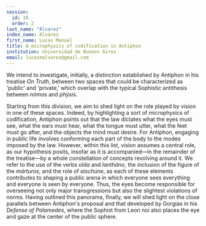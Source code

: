 ```yaml
---
session:
  id: 16
  order: 2
last_name: "Álvarez"
index_name: Alvarez
first_name: Lucas Manuel
title: A microphysics of codification in Antiphon
institution: Universidad de Buenos Aires
email: lucasmalvarez@gmail.com
---
```


We intend to investigate, initially, a distinction established by Antiphon in his treatise *On Truth*, between two spaces that could be characterized as 'public' and 'private,' which overlap with the typical Sophistic antithesis between *nómos* and *phýsis*.

Starting from this division, we aim to shed light on the role played by vision in one of these spaces. Indeed, by highlighting a sort of microphysics of codification, Antiphon points out that the law dictates what the eyes must see, what the ears must hear, what the tongue must utter, what the feet must go after, and the objects the mind must desire. For Antiphon, engaging in public life involves conforming each part
of the body to the modes imposed by the law. However, within this list, vision assumes a central role, as our hypothesis posits, insofar as it is accompanied—in the remainder of the treatise—by a whole constellation of concepts revolving around it. We refer to the use of the verbs *oîda* and *lantháno*, the inclusion of the figure of the *márturos*, and the role of *aischúne*, as each of these elements contributes to shaping a public arena in which everyone sees everything and everyone is seen by everyone. Thus, the eyes become responsible for overseeing not only major transgressions but also the slightest violations of norms. Having outlined this panorama, finally, we will shed light on the close parallels between Antiphon's proposal and that developed by Gorgias in his *Defense of Palamedes*, where the Sophist from Leon noi also places the eye and gaze at the center of the public sphere.
